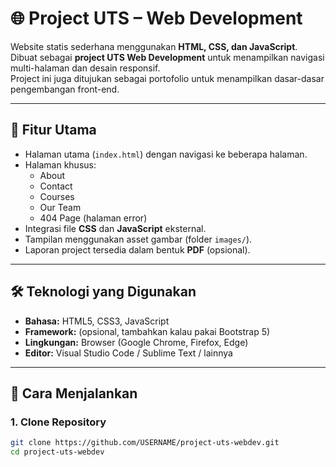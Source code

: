 # 🌐 Project UTS – Web Development

Website statis sederhana menggunakan **HTML, CSS, dan JavaScript**.  
Dibuat sebagai **project UTS Web Development** untuk menampilkan navigasi multi-halaman dan desain responsif.  
Project ini juga ditujukan sebagai portofolio untuk menampilkan dasar-dasar pengembangan front-end.

---

## 📖 Fitur Utama
- Halaman utama (`index.html`) dengan navigasi ke beberapa halaman.  
- Halaman khusus:
  - About  
  - Contact  
  - Courses  
  - Our Team  
  - 404 Page (halaman error)  
- Integrasi file **CSS** dan **JavaScript** eksternal.  
- Tampilan menggunakan asset gambar (folder `images/`).  
- Laporan project tersedia dalam bentuk **PDF** (opsional).

---

## 🛠️ Teknologi yang Digunakan
- **Bahasa:** HTML5, CSS3, JavaScript  
- **Framework:** (opsional, tambahkan kalau pakai Bootstrap 5)  
- **Lingkungan:** Browser (Google Chrome, Firefox, Edge)  
- **Editor:** Visual Studio Code / Sublime Text / lainnya  

---

## 🚀 Cara Menjalankan

### 1. Clone Repository
```bash
git clone https://github.com/USERNAME/project-uts-webdev.git
cd project-uts-webdev
